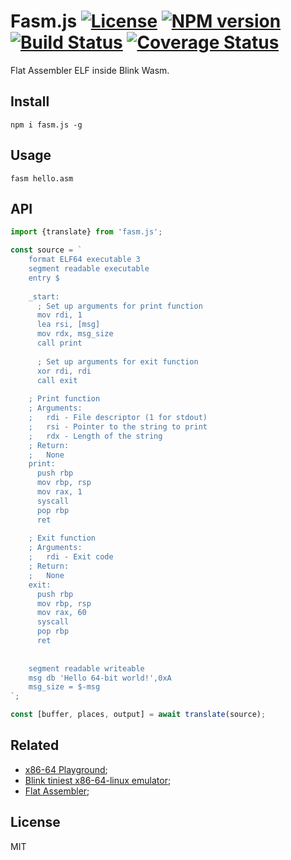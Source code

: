# Fasm.js [![License][LicenseIMGURL]][LicenseURL] [![NPM version][NPMIMGURL]][NPMURL] [![Build Status][BuildStatusIMGURL]][BuildStatusURL] [![Coverage Status][CoverageIMGURL]][CoverageURL]

[NPMURL]: https://npmjs.org/package/fasm.js "npm"
[NPMIMGURL]: https://img.shields.io/npm/v/fasm.js.svg?style=flat
[BuildStatusURL]: https://github.com/coderaiser/fasm.js/actions?query=workflow%3A%22Node+CI%22 "Build Status"
[BuildStatusIMGURL]: https://github.com/coderaiser/fasm.js/workflows/Node%20CI/badge.svg
[LicenseURL]: https://tldrlegal.com/license/mit-license "MIT License"
[LicenseIMGURL]: https://img.shields.io/badge/license-MIT-317BF9.svg?style=flat
[CoverageURL]: https://coveralls.io/github/coderaiser/fasm.js?branch=master
[CoverageIMGURL]: https://coveralls.io/repos/coderaiser/fasm.js/badge.svg?branch=master&service=github

Flat Assembler ELF inside Blink Wasm.

## Install

```
npm i fasm.js -g
```

## Usage

```
fasm hello.asm
```

## API

```js
import {translate} from 'fasm.js';

const source = `
    format ELF64 executable 3
    segment readable executable
    entry $
    
    _start:
      ; Set up arguments for print function
      mov rdi, 1
      lea rsi, [msg]
      mov rdx, msg_size
      call print
      
      ; Set up arguments for exit function
      xor rdi, rdi
      call exit
    
    ; Print function
    ; Arguments:
    ;   rdi - File descriptor (1 for stdout)
    ;   rsi - Pointer to the string to print
    ;   rdx - Length of the string
    ; Return:
    ;   None
    print:
      push rbp
      mov rbp, rsp
      mov rax, 1
      syscall
      pop rbp
      ret
    
    ; Exit function
    ; Arguments:
    ;   rdi - Exit code
    ; Return:
    ;   None
    exit:
      push rbp
      mov rbp, rsp
      mov rax, 60
      syscall
      pop rbp
      ret
    
    
    segment readable writeable
    msg db 'Hello 64-bit world!',0xA
    msg_size = $-msg
`;

const [buffer, places, output] = await translate(source);
```

## Related

- [x86-64 Playground](https://app.x64.halb.it/);
- [Blink tiniest x86-64-linux emulator](https://github.com/jart/blink);
- [Flat Assembler](https://flatassembler.net/);

## License

MIT

